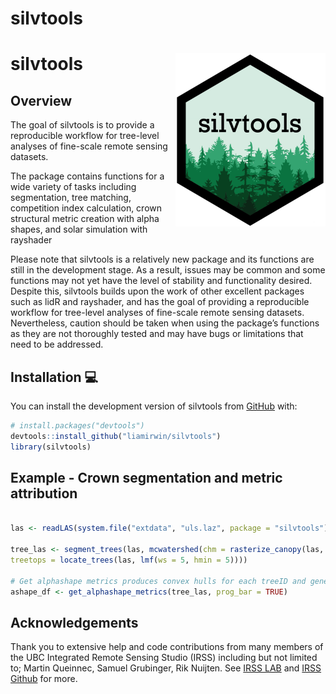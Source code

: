
<!-- README.md is generated from README.Rmd. Please edit that file -->

# silvtools

<!-- badges: start -->

# silvtools <img src="man/figures/logo.png" align="right" height="277" />

<!-- badges: end -->

## Overview

The goal of silvtools is to provide a reproducible workflow for
tree-level analyses of fine-scale remote sensing datasets.

The package contains functions for a wide variety of tasks including
segmentation, tree matching, competition index calculation, crown
structural metric creation with alpha shapes, and solar simulation with
rayshader

Please note that silvtools is a relatively new package and its functions
are still in the development stage. As a result, issues may be common
and some functions may not yet have the level of stability and
functionality desired. Despite this, silvtools builds upon the work of
other excellent packages such as lidR and rayshader, and has the goal of
providing a reproducible workflow for tree-level analyses of fine-scale
remote sensing datasets. Nevertheless, caution should be taken when
using the package’s functions as they are not thoroughly tested and may
have bugs or limitations that need to be addressed.

## Installation :computer:

You can install the development version of silvtools from
[GitHub](https://github.com/) with:

``` r
# install.packages("devtools")
devtools::install_github("liamirwin/silvtools")
library(silvtools)
```

## Example - Crown segmentation and metric attribution

``` r

las <- readLAS(system.file("extdata", "uls.laz", package = "silvtools"))

tree_las <- segment_trees(las, mcwatershed(chm = rasterize_canopy(las, res = 1, p2r()),
treetops = locate_trees(las, lmf(ws = 5, hmin = 5))))

# Get alphashape metrics produces convex hulls for each treeID and generates crown volumes as well as other structural metrics
ashape_df <- get_alphashape_metrics(tree_las, prog_bar = TRUE)
```

## Acknowledgements

Thank you to extensive help and code contributions from many members of
the UBC Integrated Remote Sensing Studio (IRSS) including but not
limited to; Martin Queinnec, Samuel Grubinger, Rik Nuijten. See [IRSS
LAB](https://irsslab.forestry.ubc.ca) and [IRSS
Github](https://github.com/IRSS-UBC) for more.
